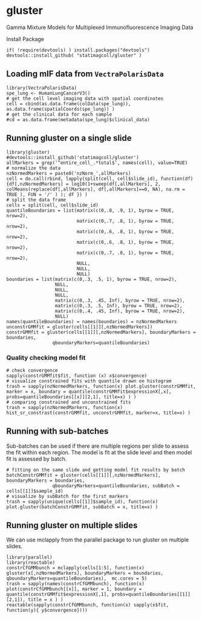 # gluster
Gamma Mixture Models for Multiplexed Immunofluorescence Imaging Data

Install Package

```
if( !require(devtools) ) install.packages("devtools")
devtools::install_github( "statimagcoll/gluster" )
```

## Loading mIF data from `VectraPolarisData`

```{r, message=FALSE}
library(VectraPolarisData)
spe_lung <- HumanLungCancerV3()
# get the cell level imaging data with spatial coordinates
cell = cbind(as.data.frame(colData(spe_lung)), as.data.frame(spatialCoords(spe_lung)) )
# get the clinical data for each sample
#cd = as.data.frame(metadata(spe_lung)$clinical_data)
```

## Running gluster on a single slide

```{r}
library(gluster)
#devtools::install_github('statimagcoll/gluster')
allMarkers = grep('^entire_cell_.*total$', names(cell), value=TRUE)
# normalize the data 
nzNormedMarkers = paste0('nzNorm_',allMarkers)
cell = do.call(rbind, lapply(split(cell, cell$slide_id), function(df){df[,nzNormedMarkers] = log10(1+sweep(df[,allMarkers], 2, colMeans(replace(df[,allMarkers], df[,allMarkers]==0, NA), na.rm = TRUE ), FUN = '/' ) ); df }) )
# split the data frame
cells = split(cell, cell$slide_id)
quantileBoundaries = list(matrix(c(0,.8, .9, 1), byrow = TRUE, nrow=2),
                          matrix(c(0,.7, .8, 1), byrow = TRUE, nrow=2),
                          matrix(c(0,.6, .8, 1), byrow = TRUE, nrow=2),
                          matrix(c(0,.6, .8, 1), byrow = TRUE, nrow=2),
                          matrix(c(0,.7, .8, 1), byrow = TRUE, nrow=2),
                          NULL,
                          NULL,
                          NULL)
boundaries = list(matrix(c(0,.3, .5, 1), byrow = TRUE, nrow=2),
                  NULL,
                  NULL,
                  NULL,
                  matrix(c(0,.3, .45, Inf), byrow = TRUE, nrow=2),
                  matrix(c(0,.3, .5, Inf), byrow = TRUE, nrow=2),
                  matrix(c(0,.4, .45, Inf), byrow = TRUE, nrow=2),
                  NULL)
names(quantileBoundaries) = names(boundaries) = nzNormedMarkers
unconstrGMMfit = gluster(cells[[1]][,nzNormedMarkers])
constrGMMfit = gluster(cells[[1]][,nzNormedMarkers], boundaryMarkers = boundaries,
                 qboundaryMarkers=quantileBoundaries)
```

### Quality checking model fit

```{r, visualization}
# check convergence
sapply(constrGMMfit$fit, function (x) x$convergence)
# visualize constrained fits with quantile drawn on histogram
trash = sapply(nzNormedMarkers, function(x) plot.gluster(constrGMMfit, marker = x, boundary = quantile(constrGMMfit$expressionX[,x], probs=quantileBoundaries[[x]][2,1], title=x) ) )
# comparing constrained and unconstrained fits
trash = sapply(nzNormedMarkers, function(x) hist_sr_constrast(constrGMMfit, unconstrGMMfit, marker=x, title=x) )
```

## Running with sub-batches

Sub-batches can be used if there are multiple regions per slide to assess the fit within each region. The model is fit at the slide level and then model fit is assessed by batch.

```{r subBatch}
# fitting on the same slide and getting model fit results by batch
batchConstrGMMfit = gluster(cells[[1]][,nzNormedMarkers], boundaryMarkers = boundaries,
                 qboundaryMarkers=quantileBoundaries, subBatch = cells[[1]]$sample_id)
# visualize by subBatch for the first markers
trash = sapply(unique(cells[[1]]$sample_id), function(x) plot.gluster(batchConstrGMMfit, subBatch = x, title=x) )
```

## Running gluster on multiple slides

We can use mclapply from the parallel package to run gluster on multiple slides.

```{r, batchFit}
library(parallel)
library(reactable)
constrCfGMMbunch = mclapply(cells[1:5], function(x) gluster(x[,nzNormedMarkers], boundaryMarkers = boundaries, qboundaryMarkers=quantileBoundaries),  mc.cores = 5)
trash = sapply(names(constrCfGMMbunch), function(x) plot(constrCfGMMbunch[[x]], marker = 1, boundary = quantile(constrGMMfit$expressionX[,1], probs=quantileBoundaries[[1]][2,1]), title = x ) )
reactable(sapply(constrCfGMMbunch, function(x) sapply(x$fit, function(y){ y$convergence})))
```

